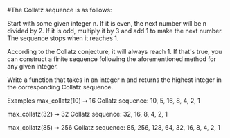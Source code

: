 #The Collatz sequence is as follows:

Start with some given integer n.
If it is even, the next number will be n divided by 2.
If it is odd, multiply it by 3 and add 1 to make the next number.
The sequence stops when it reaches 1.

According to the Collatz conjecture, it will always reach 1. If that's true, you can construct a finite sequence following the aforementioned method for any given integer.

Write a function that takes in an integer n and returns the highest integer in the corresponding Collatz sequence.

Examples
max_collatz(10) ➞ 16
Collatz sequence: 10, 5, 16, 8, 4, 2, 1

max_collatz(32) ➞ 32
Collatz sequence: 32, 16, 8, 4, 2, 1

max_collatz(85) ➞ 256
Collatz sequence: 85, 256, 128, 64, 32, 16, 8, 4, 2, 1
